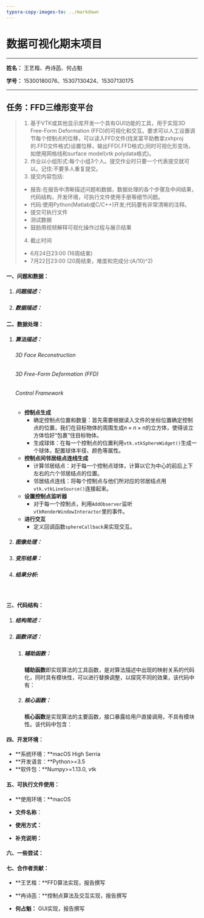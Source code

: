```yaml
---
typora-copy-images-to: ../markdown
---
```


# 数据可视化期末项目

---

**姓名：** 王艺楷、冉诗菡、何占魁

**学号：** 15300180076、15307130424、15307130175

---



## 任务：FFD三维形变平台 

>1. 基于VTK或其他显示库开发一个具有GUI功能的工具，用于实现3D Free-Form Deformation (FFD)的可视化和交互。要求可以人工设置调节每个控制点的位移，可以读入FFD文件(找吴富平助教拿zxhproj的.FFD文件格式)设置位移，输出FFD(.FFD格式);同时可视化形变场，如使用网格线和surface model(vtk polydata格式)。 
>2. 作业以小组形式:每个小组3个人。提交作业时只要一个代表提交就可以。记住:不要多人重复提交。 
>3. 提交内容包括: 
>   - 报告:在报告中清晰描述问题和数据，数据处理的各个步骤及中间结果，代码结构，开发环境，可执行文件使用手册等细节问题。 
>   - 代码:使用Python(Matlab或C/C++)开发;代码要有非常清晰的注释。 
>   - 提交可执行文件 
>   - 测试数据 
>   - 鼓励用视频解释可视化操作过程与展示结果 
>4. 截止时间
>   - 6月24日23:00 (16周结束)
>   - 7月22日23:00 (20周结束，难度和完成分:(A/10)^2) 

#### 一、问题和数据：

1. ##### 问题描述：

   

2. ##### 数据描述：




#### 二、数据处理：

1. ##### 算法描述：

   ###### 3D Face Reconstruction

   

   ###### 3D Free-Form Deformation (FFD)

   

   ###### Control Framework

   - **控制点生成**
     - 确定控制点位置和数量：首先需要根据读入文件的坐标位置确定控制点的位置，我们在目标物体的周围生成$n\times n\times n$的立方体，使得该立方体恰好“包裹”住目标物体。
     - 生成球体：在每一个控制点的位置利用`vtk.vtkSphereWidget()`生成一个球体，配置球体半径、颜色等属性。
   - **控制点间邻居结点连线生成**
     - 计算邻居结点：对于每一个控制点球体，计算以它为中心的前后上下左右的六个邻居结点的位置。
     - 邻居结点连线：将每个控制点与他们所对应的邻居结点用`vtk.vtkLineSource()`连接起来。
   - **设置控制点监听器**
     - 对于每一个控制点，利用`AddObserver`监听`vtkRenderWindowInteractor`里的事件。
   - **进行交互**
     - 定义回调函数`sphereCallback`来实现交互。

2. ##### 图像处理：



3. ##### 变形结果：

    
4. ##### 结果分析:



​

#### 三、代码结构：

1. ##### 结构简述：

   

2. ##### 函数详述：

   1. ##### 辅助函数：

      **辅助函数**即实现算法的工具函数，是对算法描述中出现的映射关系的代码化，同时具有模块性，可以进行替换调整，以探究不同的效果，该代码中有：

   2. ##### 核心函数：

      **核心函数**是实现算法的主要函数，接口暴露给用户直接调用，不具有模块性。该代码中包含：

   

#### 四、开发环境：
-  **系统环境：**macOS High Serria
-  **开发语言：**Python>=3.5
-  **软件包：**Numpy>=1.13.0,  vtk




#### 五、可执行文件使用： 

-  **使用环境：**macOS

-  **文件名称**：

-  **使用方式：**

-  **补充说明：**



#### 六、一些尝试：

#### 

#### 七、合作者贡献：

-  **王艺楷：**FFD算法实现，报告撰写

-  **冉诗菡：**控制点算法及交互实现，报告撰写

-  **何占魁：** GUI实现，报告撰写

   ​

